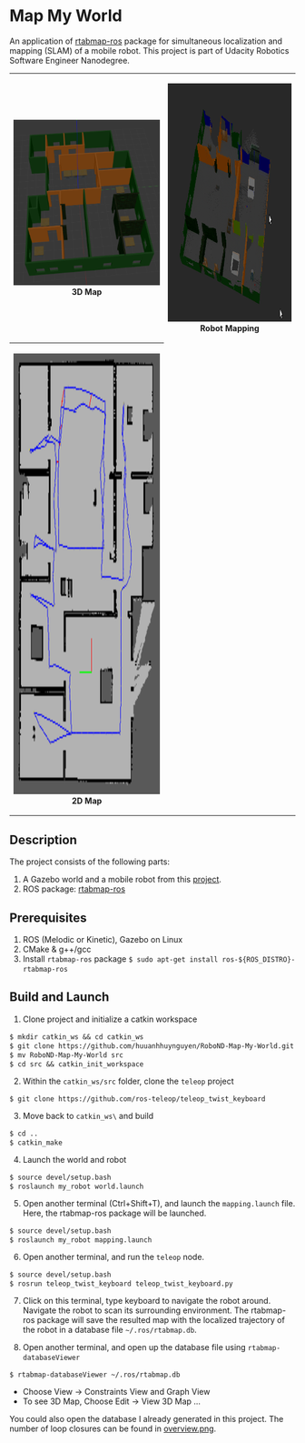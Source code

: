 # Map My World

An application of [rtabmap-ros](http://wiki.ros.org/rtabmap_ros) package for 
simultaneous localization and mapping (SLAM) of a mobile robot. 
This project is part of Udacity Robotics Software Engineer Nanodegree.

<table style="width:100%">
  <tr>
    <th><p>
           <img src="screenshots/map_world_3.png"
            alt="3D map" width="277" height="291"></a>
           <br>3D Map
        </p>
    </th>
    <th><p>
           <img src="screenshots/map_world_1.png"
            alt="Robot Mapping" width="546" height="419"></a>
           <br>Robot Mapping
      </p>
    </th>
  </tr>
  <tr>
    <th><p>
           <img src="screenshots/map_world_2.png"
            alt="2D Map" width="734" height="775"></a>
           <br>2D Map
      </p>
    </th>
  </tr>
</table>

## Description
The project consists of the following parts:
1. A Gazebo world and a mobile robot from this [project](https://github.com/huuanhhuynguyen/RoboND-Go-Chase-It).
2. ROS package: [rtabmap-ros](http://wiki.ros.org/rtabmap_ros)

## Prerequisites
1. ROS (Melodic or Kinetic), Gazebo on Linux
2. CMake & g++/gcc
3. Install `rtabmap-ros` package `$ sudo apt-get install ros-${ROS_DISTRO}-rtabmap-ros`

## Build and Launch

1. Clone project and initialize a catkin workspace
```
$ mkdir catkin_ws && cd catkin_ws
$ git clone https://github.com/huuanhhuynguyen/RoboND-Map-My-World.git
$ mv RoboND-Map-My-World src
$ cd src && catkin_init_workspace
```

2. Within the `catkin_ws/src` folder, clone the `teleop` project
```
$ git clone https://github.com/ros-teleop/teleop_twist_keyboard
```

3. Move back to `catkin_ws\` and build
```
$ cd ..
$ catkin_make
```

4. Launch the world and robot
```
$ source devel/setup.bash
$ roslaunch my_robot world.launch
```

5. Open another terminal (Ctrl+Shift+T), and launch the `mapping.launch` file. 
Here, the rtabmap-ros package will be launched.
```
$ source devel/setup.bash
$ roslaunch my_robot mapping.launch
```

6. Open another terminal, and run the `teleop` node.
```
$ source devel/setup.bash
$ rosrun teleop_twist_keyboard teleop_twist_keyboard.py
```

7. Click on this terminal, type keyboard to navigate the robot around. Navigate 
the robot to scan its surrounding environment. The rtabmap-ros package will save
the resulted map with the localized trajectory of the robot in a database file 
`~/.ros/rtabmap.db`.

8. Open another terminal, and open up the database file using `rtabmap-databaseViewer`
```
$ rtabmap-databaseViewer ~/.ros/rtabmap.db
```

* Choose View -> Constraints View and Graph View
* To see 3D Map, Choose Edit -> View 3D Map ...
    
You could also open the database I already generated in this project. The number
of loop closures can be found in [overview.png](images/overview.png).
